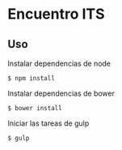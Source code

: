 # Encuentro ITS

## Uso
Instalar dependencias de node

    $ npm install
    
Instalar dependencias de bower

    $ bower install
    
Iniciar las tareas de gulp
	
	$ gulp

